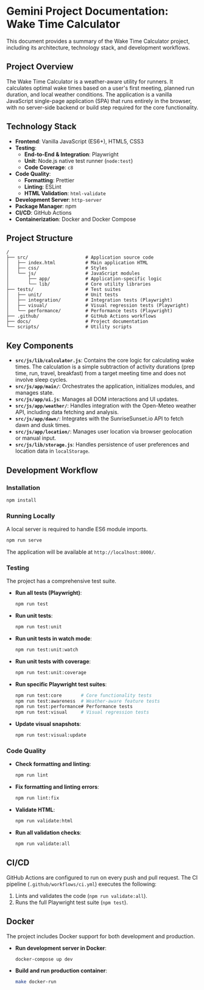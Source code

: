 # Gemini Project Documentation: Wake Time Calculator

This document provides a summary of the Wake Time Calculator project, including its architecture, technology stack, and development workflows.

## Project Overview

The Wake Time Calculator is a weather-aware utility for runners. It calculates optimal wake times based on a user's first meeting, planned run duration, and local weather conditions. The application is a vanilla JavaScript single-page application (SPA) that runs entirely in the browser, with no server-side backend or build step required for the core functionality.

## Technology Stack

-   **Frontend**: Vanilla JavaScript (ES6+), HTML5, CSS3
-   **Testing**:
    -   **End-to-End & Integration**: Playwright
    -   **Unit**: Node.js native test runner (`node:test`)
    -   **Code Coverage**: `c8`
-   **Code Quality**:
    -   **Formatting**: Prettier
    -   **Linting**: ESLint
    -   **HTML Validation**: `html-validate`
-   **Development Server**: `http-server`
-   **Package Manager**: npm
-   **CI/CD**: GitHub Actions
-   **Containerization**: Docker and Docker Compose

## Project Structure

```
/
├── src/                     # Application source code
│   ├── index.html           # Main application HTML
│   ├── css/                 # Styles
│   └── js/                  # JavaScript modules
│       ├── app/             # Application-specific logic
│       └── lib/             # Core utility libraries
├── tests/                   # Test suites
│   ├── unit/                # Unit tests
│   ├── integration/         # Integration tests (Playwright)
│   ├── visual/              # Visual regression tests (Playwright)
│   └── performance/         # Performance tests (Playwright)
├── .github/                 # GitHub Actions workflows
├── docs/                    # Project documentation
└── scripts/                 # Utility scripts
```

## Key Components

-   **`src/js/lib/calculator.js`**: Contains the core logic for calculating wake times. The calculation is a simple subtraction of activity durations (prep time, run, travel, breakfast) from a target meeting time and does not involve sleep cycles.
-   **`src/js/app/main/`**: Orchestrates the application, initializes modules, and manages state.
-   **`src/js/app/ui.js`**: Manages all DOM interactions and UI updates.
-   **`src/js/app/weather/`**: Handles integration with the Open-Meteo weather API, including data fetching and analysis.
-   **`src/js/app/dawn/`**: Integrates with the SunriseSunset.io API to fetch dawn and dusk times.
-   **`src/js/app/location/`**: Manages user location via browser geolocation or manual input.
-   **`src/js/lib/storage.js`**: Handles persistence of user preferences and location data in `localStorage`.

## Development Workflow

### Installation

```bash
npm install
```

### Running Locally

A local server is required to handle ES6 module imports.

```bash
npm run serve
```

The application will be available at `http://localhost:8000/`.

### Testing

The project has a comprehensive test suite.

-   **Run all tests (Playwright)**:
    ```bash
    npm run test
    ```
-   **Run unit tests**:
    ```bash
    npm run test:unit
    ```
-   **Run unit tests in watch mode**:
    ```bash
    npm run test:unit:watch
    ```
-   **Run unit tests with coverage**:
    ```bash
    npm run test:unit:coverage
    ```
-   **Run specific Playwright test suites**:
    ```bash
    npm run test:core       # Core functionality tests
    npm run test:awareness  # Weather-aware feature tests
    npm run test:performance# Performance tests
    npm run test:visual     # Visual regression tests
    ```
-   **Update visual snapshots**:
    ```bash
    npm run test:visual:update
    ```

### Code Quality

-   **Check formatting and linting**:
    ```bash
    npm run lint
    ```
-   **Fix formatting and linting errors**:
    ```bash
    npm run lint:fix
    ```
-   **Validate HTML**:
    ```bash
    npm run validate:html
    ```
-   **Run all validation checks**:
    ```bash
    npm run validate:all
    ```

## CI/CD

GitHub Actions are configured to run on every push and pull request. The CI pipeline (`.github/workflows/ci.yml`) executes the following:

1.  Lints and validates the code (`npm run validate:all`).
2.  Runs the full Playwright test suite (`npm test`).

## Docker

The project includes Docker support for both development and production.

-   **Run development server in Docker**:
    ```bash
    docker-compose up dev
    ```
-   **Build and run production container**:
    ```bash
    make docker-run
    ```
